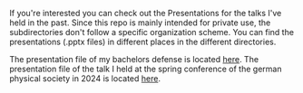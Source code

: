 If you're interested you can check out the Presentations for the talks I've held in the past.
Since this repo is mainly intended for private use, the subdirectories don't follow a specific organization scheme.
You can find the presentations (.pptx files) in different places in the different directories.

The presentation file of my bachelors defense is located [here](https://github.com/ma-sauter/Talks/blob/26d41d497cbea05125faaa57b90559670e965271/bachelors-defence/Presentation_finalver.pptx).
The presentation file of the talk I held at the spring conference of the german physical society in 2024 is located [here](https://github.com/ma-sauter/Talks/blob/26d41d497cbea05125faaa57b90559670e965271/dpg-fruehjahrstagung-2024/Presentation/Ver2.Presentation_Marc_Sauter.pptx).

